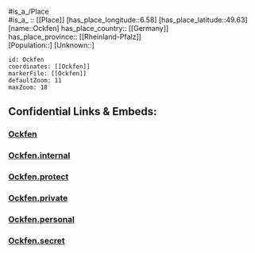 ﻿---
location: [49.63,6.58] 
mapzoom: [7,12] 
mapmarker: city 
type: City
tags:
- geo/City


SpocWebEntityId: 33057
isDeleted: false
confidential: public

---
#is_a_/Place  
#is_a_ :: [[Place]] 
[has_place_longitude::6.58] 
[has_place_latitude::49.63] 
[name::Ockfen] 
has_place_country:: [[Germany]]  
has_place_province:: [[Rheinland-Pfalz]]  
[Population::] 
[Unknown::] 


```leaflet
id: Ockfen
coordinates: [[Ockfen]] 
markerFile: [[Ockfen]] 
defaultZoom: 11 
maxZoom: 18
```


## Confidential Links & Embeds: 

### [Ockfen](/_public/Earth/Continent/Europe/Europe~Central/Germany/Germany~West/Rheinland-Pfalz/counties~RP/Trier-Saarburg/cities~Trier-Saarburg/Saarburg/City/Ockfen.md) 

### [Ockfen.internal](/_internal/Earth/Continent/Europe/Europe~Central/Germany/Germany~West/Rheinland-Pfalz/counties~RP/Trier-Saarburg/cities~Trier-Saarburg/Saarburg/City/Ockfen.internal.md) 

### [Ockfen.protect](/_protect/Earth/Continent/Europe/Europe~Central/Germany/Germany~West/Rheinland-Pfalz/counties~RP/Trier-Saarburg/cities~Trier-Saarburg/Saarburg/City/Ockfen.protect.md) 

### [Ockfen.private](/_private/Earth/Continent/Europe/Europe~Central/Germany/Germany~West/Rheinland-Pfalz/counties~RP/Trier-Saarburg/cities~Trier-Saarburg/Saarburg/City/Ockfen.private.md) 

### [Ockfen.personal](/_personal/Earth/Continent/Europe/Europe~Central/Germany/Germany~West/Rheinland-Pfalz/counties~RP/Trier-Saarburg/cities~Trier-Saarburg/Saarburg/City/Ockfen.personal.md) 

### [Ockfen.secret](/_secret/Earth/Continent/Europe/Europe~Central/Germany/Germany~West/Rheinland-Pfalz/counties~RP/Trier-Saarburg/cities~Trier-Saarburg/Saarburg/City/Ockfen.secret.md) 
